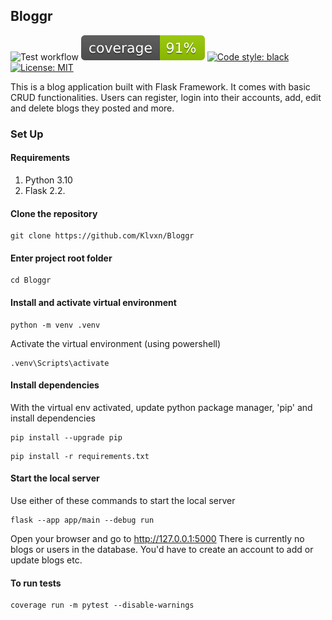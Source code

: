 ## Bloggr

![Test workflow](https://github.com/klvxn/Bloggr/actions/workflows/workflow.yml/badge.svg)
![Coverage ](/coverage.svg)
[![Code style: black](https://img.shields.io/badge/code%20style-black-000000.svg)](https://github.com/psf/black)
[![License: MIT](https://img.shields.io/badge/License-MIT-yellow.svg)](https://opensource.org/licenses/MIT)

This is a blog application built with Flask Framework.
It comes with basic CRUD functionalities.
Users can register, login into their accounts, add, edit and delete blogs they posted and more.

### Set Up
#### Requirements
1. Python 3.10
2. Flask 2.2.

#### Clone the repository
```
git clone https://github.com/Klvxn/Bloggr
```

#### Enter project root folder
```
cd Bloggr
```
#### Install and activate virtual environment
```
python -m venv .venv
```
Activate the virtual environment (using powershell)
```
.venv\Scripts\activate
```

#### Install dependencies
With the virtual env activated, update python package manager, 'pip' and install dependencies
```
pip install --upgrade pip
```
```
pip install -r requirements.txt
```

#### Start the local server
Use either of these commands to start the local server
```
flask --app app/main --debug run
```

Open your browser and go to http://127.0.0.1:5000
There is currently no blogs or users in the database. You'd have to create an account to add or update blogs etc.

#### To run tests
```
coverage run -m pytest --disable-warnings
```
